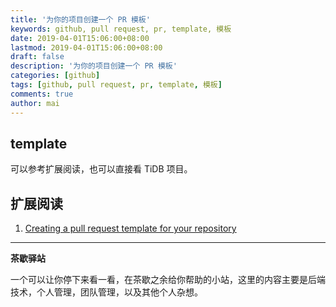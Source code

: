 ```yaml
---
title: '为你的项目创建一个 PR 模板'
keywords: github, pull request, pr, template, 模板
date: 2019-04-01T15:06:00+08:00
lastmod: 2019-04-01T15:06:00+08:00
draft: false
description: '为你的项目创建一个 PR 模板'
categories: [github]
tags: [github, pull request, pr, template, 模板]
comments: true
author: mai
---
```


## template

可以参考扩展阅读，也可以直接看 TiDB 项目。

## 扩展阅读

1. [Creating a pull request template for your repository](https://help.github.com/en/articles/creating-a-pull-request-template-for-your-repository)

----

**茶歇驿站**

一个可以让你停下来看一看，在茶歇之余给你帮助的小站，这里的内容主要是后端技术，个人管理，团队管理，以及其他个人杂想。


